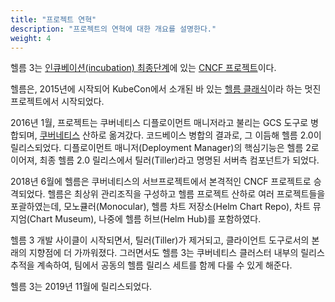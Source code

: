 ```yaml
---
title: "프로젝트 연혁"
description: "프로젝트의 연혁에 대한 개요를 설명한다."
weight: 4
---
```


헬름 3는 [인큐베이션(incubation) 최종단계](https://github.com/cncf/toc/blob/main/process/graduation_criteria.adoc)에 있는 [CNCF 프로젝트](https://www.cncf.io/projects/)이다.

헬름은, 2015년에 시작되어 KubeCon에서 소개된 바 있는 [헬름 클래식](https://github.com/helm/helm-classic)이라 하는 멋진 프로젝트에서 시작되었다.

2016년 1월, 프로젝트는 쿠버네티스 디플로이먼트 매니저라고 불리는 GCS 도구로 병합되며, [쿠버네티스](https://kubernetes.io) 산하로 옮겨갔다.
코드베이스 병합의 결과로, 그 이듬해 헬름 2.0이 릴리스되었다.
디플로이먼트 매니저(Deployment Manager)의 핵심기능은 헬름 2로 이어져, 최종 헬름 2.0 릴리스에서 틸러(Tiller)라고 명명된 서버측 컴포넌트가 되었다.

2018년 6월에 헬름은 쿠버네티스의 서브프로젝트에서 본격적인 CNCF 프로젝트로 승격되었다.
헬름은 최상위 관리조직을 구성하고 헬름 프로젝트 산하로 여러 프로젝트들을 포괄하였는데,
모노큘러(Monocular), 헬름 차트 저장소(Helm Chart Repo), 차트 뮤지엄(Chart Museum), 나중에 헬름 허브(Helm Hub)를 포함하였다.

헬름 3 개발 사이클이 시작되면서, 틸러(Tiller)가 제거되고, 클라이언트 도구로서의 본래의 지향점에 더 가까워졌다.
그러면서도 헬름 3는 쿠버네티스 클러스터 내부의 릴리스 추적을 계속하여,
팀에서 공동의 헬름 릴리스 세트를 함께 다룰 수 있게 해준다.

헬름 3는 2019년 11월에 릴리스되었다.

